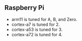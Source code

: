 ## Raspberry Pi

* arm11 is tuned for A, B, and Zero.
* cortex-a7 is tuned for 2.
* cortex-a53 is tuned for 3.
* cortex-a72 is tuned for 4.
